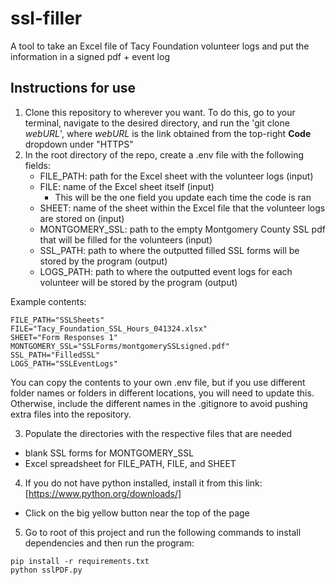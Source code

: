 # ssl-filler
A tool to take an Excel file of Tacy Foundation volunteer logs and put the information in a signed pdf + event log

## Instructions for use
1. Clone this repository to wherever you want. To do this, go to your terminal, navigate to the desired directory, and run the 'git clone *webURL*', where *webURL* is the link obtained from the top-right **Code** dropdown under "HTTPS"
2. In the root directory of the repo, create a .env file with the following fields:
    * FILE_PATH: path for the Excel sheet with the volunteer logs (input)
    * FILE: name of the Excel sheet itself (input)
      * This will be the one field you update each time the code is ran
    * SHEET: name of the sheet within the Excel file that the volunteer logs are stored on (input)
    * MONTGOMERY_SSL: path to the empty Montgomery County SSL pdf that will be filled for the volunteers (input)
    * SSL_PATH: path to where the outputted filled SSL forms will be stored by the program (output)
    * LOGS_PATH: path to where the outputted event logs for each volunteer will be stored by the program (output)

Example contents:
```
FILE_PATH="SSLSheets"
FILE="Tacy_Foundation_SSL_Hours_041324.xlsx"
SHEET="Form Responses 1"
MONTGOMERY_SSL="SSLForms/montgomerySSLsigned.pdf"
SSL_PATH="FilledSSL"
LOGS_PATH="SSLEventLogs"
```
You can copy the contents to your own .env file, but if you use different folder names or folders in different locations, you will need to update this.
Otherwise, include the different names in the .gitignore to avoid pushing extra files into the repository.

3. Populate the directories with the respective files that are needed
  * blank SSL forms for MONTGOMERY_SSL
  * Excel spreadsheet for FILE_PATH, FILE, and SHEET
4. If you do not have python installed, install it from this link: [https://www.python.org/downloads/]
  * Click on the big yellow button near the top of the page
5. Go to root of this project and run the following commands to install dependencies and then run the program:
```
pip install -r requirements.txt
python sslPDF.py
```

